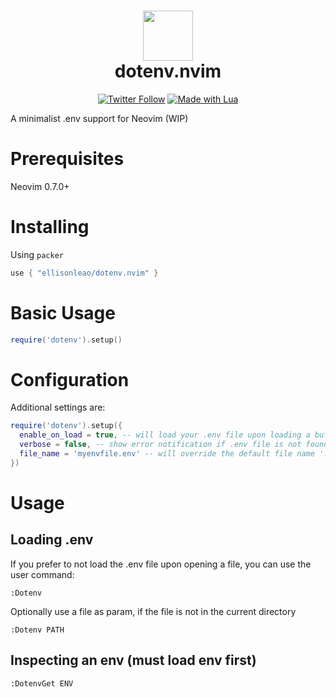 <div align="center">
      <h1> <img src="https://i.postimg.cc/HkJsD67j/dotenv.png" width="80px"><br/>dotenv.nvim</h1>
     </div>
<p align="center"> 
      <a href="https://twitter.com/intent/user?screen_name=ellisonleao" target="_blank"><img alt="Twitter Follow" src="https://img.shields.io/twitter/follow/ellisonleao?style=for-the-badge" style="vertical-align:center" ></a>
      <a href="#"><img alt="Made with Lua" src="https://img.shields.io/badge/Made%20with%20Lua-blueviolet.svg?style=for-the-badge&logo=lua" style="vertical-align:center" /></a>
</p>

A minimalist .env support for Neovim (WIP)

# Prerequisites

Neovim 0.7.0+

# Installing

Using `packer`

```lua
use { "ellisonleao/dotenv.nvim" }
```

# Basic Usage

```lua
require('dotenv').setup()
```

# Configuration

Additional settings are:

```lua
require('dotenv').setup({
  enable_on_load = true, -- will load your .env file upon loading a buffer
  verbose = false, -- show error notification if .env file is not found and if .env is loaded
  file_name = 'myenvfile.env' -- will override the default file name '.env'
})
```

# Usage

## Loading .env

If you prefer to not load the .env file upon opening a file, you can use the user command:

```
:Dotenv
```

Optionally use a file as param, if the file is not in the current directory

```
:Dotenv PATH
```

## Inspecting an env (must load env first)

```
:DotenvGet ENV
```
